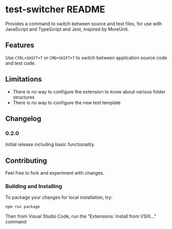# test-switcher README

Provides a command to switch between source and test files, for use with JavaScript and TypeScript and Jest, inspired by MoreUnit.

## Features

Use `CTRL+SHIFT+T` or `CMD+SHIFT+T` to switch between application source code and test code.

## Limitations

* There is no way to configure the extension to know about various folder structures
* There is no way to configure the new test template

## Changelog

### 0.2.0

Initial release including basic functionality.

## Contributing

Feel free to fork and experiment with changes.

### Building and Installing

To package your changes for local installation, try:

`npm run package`

Then from Visual Studio Code, run the "Extensions: Install from VSIX..." command
